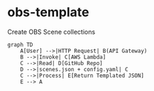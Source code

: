 # obs-template
Create OBS Scene collections


```mermaid
graph TD
    A[User] -->|HTTP Request| B(API Gateway)
    B -->|Invoke| C[AWS Lambda]
    C -->|Read| D[GitHub Repo]
    D -->|scenes.json + config.yaml| C
    C -->|Process| E[Return Templated JSON]
    E --> A
```